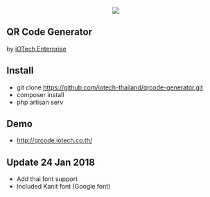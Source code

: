 <p align="center"><img src="https://iotech.co.th/wp-content/uploads/2018/01/cropped-Group-12-1.png"></p>


## QR Code Generator

by <a href="https://iotech.co.th">iOTech Enterprise</a>

## Install
- git clone https://github.com/iotech-thailand/qrcode-generator.git
- composer install
- php artisan serv

## Demo
- http://qrcode.iotech.co.th/

## Update 24 Jan 2018
- Add thai font support
- Included Kanit font (Google font)
